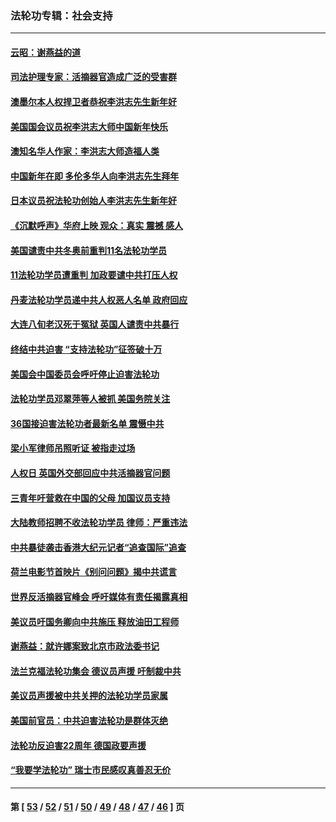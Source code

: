 ### 法轮功专辑：社会支持
---
#### [云昭：谢燕益的道](../../pages/nf4386/n13607391.md?03030430) 
#### [司法护理专家：活摘器官造成广泛的受害群](../../pages/nf4386/n13570425.md?03030430) 
#### [澳墨尔本人权捍卫者恭祝李洪志先生新年好](../../pages/nf4386/n13556164.md?03030430) 
#### [美国国会议员祝李洪志大师中国新年快乐](../../pages/nf4386/n13554208.md?03030430) 
#### [澳知名华人作家：李洪志大师造福人类](../../pages/nf4386/n13552049.md?03030430) 
#### [中国新年在即 多伦多华人向李洪志先生拜年](../../pages/nf4386/n13531756.md?03030430) 
#### [日本议员祝法轮功创始人李洪志先生新年好](../../pages/nf4386/n13543228.md?03030430) 
#### [《沉默呼声》华府上映 观众：真实 震撼 感人](../../pages/nf4386/n13524739.md?03030430) 
#### [美国谴责中共冬奥前重判11名法轮功学员](../../pages/nf4386/n13521806.md?03030430) 
#### [11法轮功学员遭重判 加政要谴中共打压人权](../../pages/nf4386/n13521294.md?03030430) 
#### [丹麦法轮功学员递中共人权恶人名单 政府回应](../../pages/nf4386/n13497482.md?03030430) 
#### [大连八旬老汉死于冤狱 英国人谴责中共暴行](../../pages/nf4386/n13480118.md?03030430) 
#### [终结中共迫害 “支持法轮功”征签破十万](../../pages/nf4386/n13471084.md?03030430) 
#### [美国会中国委员会呼吁停止迫害法轮功](../../pages/nf4386/n13465411.md?03030430) 
#### [法轮功学员邓翠萍等人被抓 美国务院关注](../../pages/nf4386/n13451524.md?03030430) 
#### [36国接迫害法轮功者最新名单 震慑中共](../../pages/nf4386/n13445909.md?03030430) 
#### [梁小军律师吊照听证 被指走过场](../../pages/nf4386/n13437662.md?03030430) 
#### [人权日 英国外交部回应中共活摘器官问题](../../pages/nf4386/n13430243.md?03030430) 
#### [三青年吁营救在中国的父母 加国议员支持](../../pages/nf4386/n13429744.md?03030430) 
#### [大陆教师招聘不收法轮功学员 律师：严重违法](../../pages/nf4386/n13365839.md?03030430) 
#### [中共暴徒袭击香港大纪元记者“追查国际”追查](../../pages/nf4386/n13343404.md?03030430) 
#### [荷兰电影节首映片《别问问题》揭中共谎言](../../pages/nf4386/n13321179.md?03030430) 
#### [世界反活摘器官峰会 呼吁媒体有责任揭露真相](../../pages/nf4386/n13264475.md?03030430) 
#### [美议员吁国务卿向中共施压 释放油田工程师](../../pages/nf4386/n13233845.md?03030430) 
#### [谢燕益：就许娜案致北京市政法委书记](../../pages/nf4386/n13182701.md?03030430) 
#### [法兰克福法轮功集会 德议员声援 吁制裁中共](../../pages/nf4386/n13175975.md?03030430) 
#### [美议员声援被中共关押的法轮功学员家属](../../pages/nf4386/n13158310.md?03030430) 
#### [美国前官员：中共迫害法轮功是群体灭绝](../../pages/nf4386/n13157750.md?03030430) 
#### [法轮功反迫害22周年 德国政要声援](../../pages/nf4386/n13143632.md?03030430) 
#### [“我要学法轮功” 瑞士市民感叹真善忍无价](../../pages/nf4386/n13129633.md?03030430) 

---
#### 第 [ [53](./53.md?03030430) / [52](./52.md?03030430) / [51](./51.md?03030430) / [50](./50.md?03030430) / [49](./49.md?03030430) / [48](./48.md?03030430) / [47](./47.md?03030430) / [46](./46.md?03030430) ] 页
